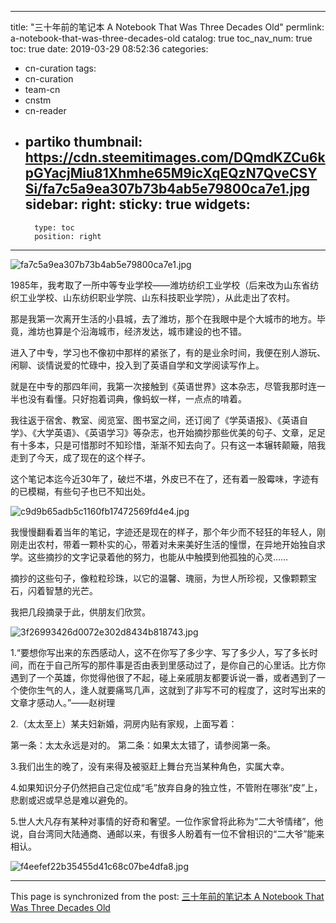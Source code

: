 
---
title: "三十年前的笔记本 A Notebook That Was Three Decades Old"
permlink: a-notebook-that-was-three-decades-old
catalog: true
toc_nav_num: true
toc: true
date: 2019-03-29 08:52:36
categories:
- cn-curation
tags:
- cn-curation
- team-cn
- cnstm
- cn-reader
- partiko
thumbnail: https://cdn.steemitimages.com/DQmdKZCu6kpGYacjMiu81Xhmhe65M9icXqEQzN7QveCSYSi/fa7c5a9ea307b73b4ab5e79800ca7e1.jpg
sidebar:
    right:
        sticky: true
widgets:
    -
        type: toc
        position: right
---


![fa7c5a9ea307b73b4ab5e79800ca7e1.jpg](https://cdn.steemitimages.com/DQmdKZCu6kpGYacjMiu81Xhmhe65M9icXqEQzN7QveCSYSi/fa7c5a9ea307b73b4ab5e79800ca7e1.jpg)

1985年，我考取了一所中等专业学校——潍坊纺织工业学校（后来改为山东省纺织工业学校、山东纺织职业学院、山东科技职业学院），从此走出了农村。

那是我第一次离开生活的小县城，去了潍坊，那个在我眼中是个大城市的地方。毕竟，潍坊也算是个沿海城市，经济发达，城市建设的也不错。

进入了中专，学习也不像初中那样的紧张了，有的是业余时间，我便在别人游玩、闲聊、谈情说爱的忙碌中，投入到了英语自学和文学阅读写作上。

就是在中专的那四年间，我第一次接触到《英语世界》这本杂志，尽管我那时连一半也没有看懂。只好抱着词典，像蚂蚁一样，一点点的啃着。

我往返于宿舍、教室、阅览室、图书室之间，还订阅了《学英语报》、《英语自学》、《大学英语》、《英语学习》等杂志，也开始摘抄那些优美的句子、文章，足足有十多本，只是可惜那时不知珍惜，渐渐不知去向了。只有这一本辗转颠簸，陪我走到了今天，成了现在的这个样子。

这个笔记本迄今近30年了，破烂不堪，外皮已不在了，还有着一股霉味，字迹有的已模糊，有些句子也已不知出处。

![c9d9b65adb5c1160fb17472569fd4e4.jpg](https://cdn.steemitimages.com/DQmQU5XZjrtPFztd9nkFwo8i8P4M5M5i774F3dW9T9Qzdi2/c9d9b65adb5c1160fb17472569fd4e4.jpg)

我慢慢翻看着当年的笔记，字迹还是现在的样子，那个年少而不轻狂的年轻人，刚刚走出农村，带着一颗朴实的心，带着对未来美好生活的憧憬，在异地开始独自求学。这些摘抄的文字记录着他的努力，也能从中触摸到他孤独的心灵……

摘抄的这些句子，像粒粒珍珠，以它的温馨、瑰丽，为世人所珍视，又像颗颗宝石，闪着智慧的光芒。

我把几段摘录于此，供朋友们欣赏。

![3f26993426d0072e302d8434b818743.jpg](https://cdn.steemitimages.com/DQmbGiv29L5tRwj7yJCBw5B27CoxyxE6oh1kfoCq4HnFAcx/3f26993426d0072e302d8434b818743.jpg)

1.“要想你写出来的东西感动人，这不在你写了多少字、写了多少人，写了多长时间，而在于自己所写的那件事是否由表到里感动过了，是你自己的心里话。比方你遇到了一个英雄，你觉得他很了不起，碰上亲戚朋友都要诉说一番，或者遇到了一个使你生气的人，逢人就要痛骂几声，这就到了非写不可的程度了，这时写出来的文章才感动人。”——赵树理

2.（太太至上）某夫妇新婚，洞房内贴有家规，上面写着：

第一条：太太永远是对的。 第二条：如果太太错了，请参阅第一条。

3.我们出生的晚了，没有来得及被驱赶上舞台充当某种角色，实属大幸。

4.如果知识分子仍然把自己定位成“毛”放弃自身的独立性，不管附在哪张“皮”上，悲剧或迟或早总是难以避免的。

5.世人大凡存有某种对事情的好奇和奢望。一位作家曾将此称为“二大爷情绪”，他说，自台湾同大陆通商、通邮以来，有很多人盼着有一位不曾相识的“二大爷”能来相认。

![f4eefef22b35455d41c68c07be4dfa8.jpg](https://cdn.steemitimages.com/DQmRcZLKN3PRbrXYbVBJxJTKoPoYRvKEwYdqZ4toRHQpAzu/f4eefef22b35455d41c68c07be4dfa8.jpg)

- - -

This page is synchronized from the post: [三十年前的笔记本 A Notebook That Was Three Decades Old](https://steemit.com/@bring/a-notebook-that-was-three-decades-old)
